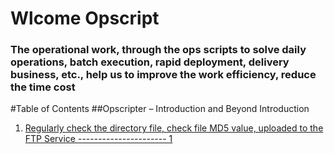 # Wlcome Opscript

### The operational work, through the ops scripts to solve daily operations, batch execution, rapid deployment, delivery business, etc., help us to improve the work efficiency, reduce the time cost

#Table of Contents
##Opscripter  – Introduction and Beyond
Introduction

1. [Regularly check the directory file, check file MD5 value, uploaded to the FTP Service ---------------------- 1](ftp/vsftp.py)




